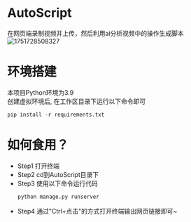 <!-- 记得在需要换行的句子后面加上两个空格表示换行!!! -->

# AutoScript
在网页端录制视频并上传，然后利用ai分析视频中的操作生成脚本
![1751728508327](https://github.com/user-attachments/assets/2cab87c5-6a4a-4d73-abd1-d7d98d357707)

# 环境搭建
本项目Python环境为3.9  
创建虚拟环境后, 在工作区目录下运行以下命令即可
```Python
pip install -r requirements.txt
```

# 如何食用？
* Step1 打开终端  
* Step2 cd到AutoScript目录下  
* Step3 使用以下命令运行代码  
  ```bash
  python manage.py runserver
  ```
* Step4 通过"Ctrl+点击"的方式打开终端输出网页链接即可~  
